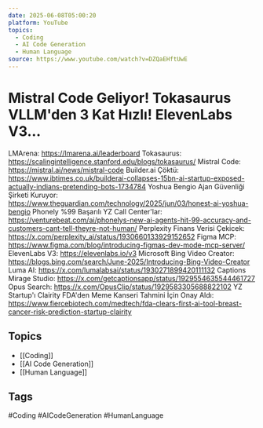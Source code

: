 ```yaml
---
date: 2025-06-08T05:00:20
platform: YouTube
topics:
  - Coding
  - AI Code Generation
  - Human Language
source: https://www.youtube.com/watch?v=DZQaEHftUwE
---
```

# Mistral Code Geliyor!  Tokasaurus VLLM'den 3 Kat Hızlı! ElevenLabs V3...

LMArena: https://lmarena.ai/leaderboard
Tokasaurus: https://scalingintelligence.stanford.edu/blogs/tokasaurus/
Mistral Code: https://mistral.ai/news/mistral-code
Builder.ai Çöktü: https://www.ibtimes.co.uk/builderai-collapses-15bn-ai-startup-exposed-actually-indians-pretending-bots-1734784
Yoshua Bengio Ajan Güvenliği Şirketi Kuruyor: https://www.theguardian.com/technology/2025/jun/03/honest-ai-yoshua-bengio
Phonely %99 Başarılı YZ Call Center'lar: https://venturebeat.com/ai/phonelys-new-ai-agents-hit-99-accuracy-and-customers-cant-tell-theyre-not-human/
Perplexity Finans Verisi Çekicek: https://x.com/perplexity_ai/status/1930660133929152652
Figma MCP: https://www.figma.com/blog/introducing-figmas-dev-mode-mcp-server/
ElevenLabs V3: https://elevenlabs.io/v3
Microsoft Bing Video Creator: https://blogs.bing.com/search/June-2025/Introducing-Bing-Video-Creator
Luma AI: https://x.com/lumalabsai/status/1930271899420111132
Captions Mirage Studio: https://x.com/getcaptionsapp/status/1929554635544461727
Opus Search: https://x.com/OpusClip/status/1929583305688822102
YZ Startup'ı Clairity FDA'den Meme Kanseri Tahmini İçin Onay Aldı: https://www.fiercebiotech.com/medtech/fda-clears-first-ai-tool-breast-cancer-risk-prediction-startup-clairity

## Topics
- [[Coding]]
- [[AI Code Generation]]
- [[Human Language]]

## Tags
#Coding #AICodeGeneration #HumanLanguage